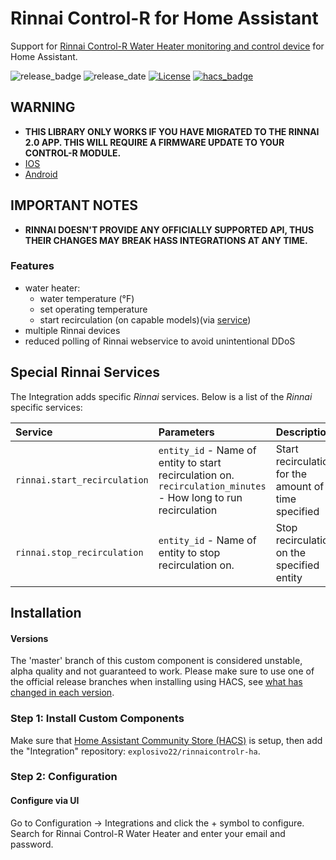 # Rinnai Control-R for Home Assistant

Support for [Rinnai Control-R Water Heater monitoring and control device](https://www.rinnai.us/tankless-water-heater/accessories/wifi) for Home Assistant.

![release_badge](https://img.shields.io/github/v/release/explosivo22/rinnaicontrolr-ha?style=for-the-badge)
![release_date](https://img.shields.io/github/release-date/explosivo22/rinnaicontrolr-ha?style=for-the-badge)
[![License](https://img.shields.io/github/license/explosivo22/rinnaicontrolr-ha?style=for-the-badge)](https://opensource.org/licenses/Apache-2.0)
[![hacs_badge](https://img.shields.io/badge/HACS-Default-orange.svg?style=for-the-badge)](https://github.com/custom-components/hacs)

## WARNING

* **THIS LIBRARY ONLY WORKS IF YOU HAVE MIGRATED TO THE RINNAI 2.0 APP.  THIS WILL REQUIRE A FIRMWARE UPDATE TO YOUR CONTROL-R MODULE.**
* [IOS](https://apps.apple.com/us/app/rinnai-control-r-2-0/id1180734911?app=itunes&ign-mpt=uo%3D4)
* [Android](https://play.google.com/store/apps/details?id=com.controlr)

## IMPORTANT NOTES

* **RINNAI DOESN'T PROVIDE ANY OFFICIALLY SUPPORTED API, THUS THEIR CHANGES MAY BREAK HASS INTEGRATIONS AT ANY TIME.**

### Features

- water heater:
    * water temperature (&deg;F)
    * set operating temperature
    * start recirculation (on capable models)(via [service](#special-rinnai-services))
- multiple Rinnai devices
- reduced polling of Rinnai webservice to avoid unintentional DDoS

## Special Rinnai Services
The Integration adds specific *Rinnai* services. Below is a list of the *Rinnai* specific services:

Service | Parameters | Description
:------------ | :------------ | :-------------
`rinnai.start_recirculation` | `entity_id` - Name of entity to start recirculation on.<br>`recirculation_minutes` - How long to run recirculation | Start recirculation for the amount of time specified
`rinnai.stop_recirculation` | `entity_id` - Name of entity to stop recirculation on. | Stop recirculation on the specified entity

## Installation

#### Versions

The 'master' branch of this custom component is considered unstable, alpha quality and not guaranteed to work.
Please make sure to use one of the official release branches when installing using HACS, see [what has changed in each version](https://github.com/explosivo22/rinnaicontrolr-ha/releases).

### Step 1: Install Custom Components

Make sure that [Home Assistant Community Store (HACS)](https://github.com/custom-components/hacs) is setup, then add the "Integration" repository: `explosivo22/rinnaicontrolr-ha`.

### Step 2: Configuration

#### Configure via UI

Go to Configuration -> Integrations and click the + symbol to configure. Search for Rinnai Control-R Water Heater and enter your email and password.
